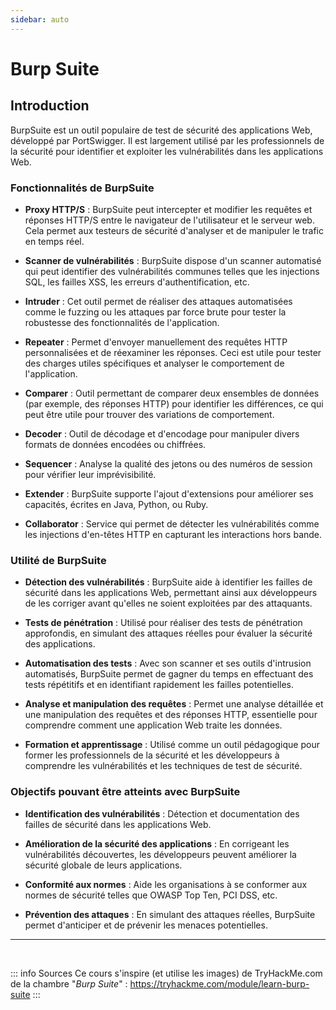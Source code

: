 ```yaml
---
sidebar: auto
---
```

# Burp Suite 
<Badge type="tip" text="Rédigé le 02/06/2024" />
<Badge type="warning" text="En cours de rédaction" />

## Introduction

BurpSuite est un outil populaire de test de sécurité des applications Web, développé par PortSwigger. Il est largement utilisé par les professionnels de la sécurité pour identifier et exploiter les vulnérabilités dans les applications Web. 

### Fonctionnalités de BurpSuite

* **Proxy HTTP/S** : BurpSuite peut intercepter et modifier les requêtes et réponses HTTP/S entre le navigateur de l'utilisateur et le serveur web. Cela permet aux testeurs de sécurité d'analyser et de manipuler le trafic en temps réel.

* **Scanner de vulnérabilités** : BurpSuite dispose d'un scanner automatisé qui peut identifier des vulnérabilités communes telles que les injections SQL, les failles XSS, les erreurs d'authentification, etc.

* **Intruder** : Cet outil permet de réaliser des attaques automatisées comme le fuzzing ou les attaques par force brute pour tester la robustesse des fonctionnalités de l'application.

* **Repeater** : Permet d'envoyer manuellement des requêtes HTTP personnalisées et de réexaminer les réponses. Ceci est utile pour tester des charges utiles spécifiques et analyser le comportement de l'application.

* **Comparer** : Outil permettant de comparer deux ensembles de données (par exemple, des réponses HTTP) pour identifier les différences, ce qui peut être utile pour trouver des variations de comportement.

* **Decoder** : Outil de décodage et d'encodage pour manipuler divers formats de données encodées ou chiffrées.

* **Sequencer** : Analyse la qualité des jetons ou des numéros de session pour vérifier leur imprévisibilité.

* **Extender** : BurpSuite supporte l'ajout d'extensions pour améliorer ses capacités, écrites en Java, Python, ou Ruby.

* **Collaborator** : Service qui permet de détecter les vulnérabilités comme les injections d'en-têtes HTTP en capturant les interactions hors bande.

### Utilité de BurpSuite

* **Détection des vulnérabilités** : BurpSuite aide à identifier les failles de sécurité dans les applications Web, permettant ainsi aux développeurs de les corriger avant qu'elles ne soient exploitées par des attaquants.

* **Tests de pénétration** : Utilisé pour réaliser des tests de pénétration approfondis, en simulant des attaques réelles pour évaluer la sécurité des applications.
* **Automatisation des tests** : Avec son scanner et ses outils d'intrusion automatisés, BurpSuite permet de gagner du temps en effectuant des tests répétitifs et en identifiant rapidement les failles potentielles.

* **Analyse et manipulation des requêtes** : Permet une analyse détaillée et une manipulation des requêtes et des réponses HTTP, essentielle pour comprendre comment une application Web traite les données.

* **Formation et apprentissage** : Utilisé comme un outil pédagogique pour former les professionnels de la sécurité et les développeurs à comprendre les vulnérabilités et les techniques de test de sécurité.

### Objectifs pouvant être atteints avec BurpSuite

* **Identification des vulnérabilités** : Détection et documentation des failles de sécurité dans les applications Web.

* **Amélioration de la sécurité des applications** : En corrigeant les vulnérabilités découvertes, les développeurs peuvent améliorer la sécurité globale de leurs applications.

* **Conformité aux normes** : Aide les organisations à se conformer aux normes de sécurité telles que OWASP Top Ten, PCI DSS, etc.

* **Prévention des attaques** : En simulant des attaques réelles, BurpSuite permet d'anticiper et de prévenir les menaces potentielles.


<hr>
<br>

::: info Sources
Ce cours s'inspire (et utilise les images) de TryHackMe.com de la chambre "*Burp Suite*" :
https://tryhackme.com/module/learn-burp-suite
:::